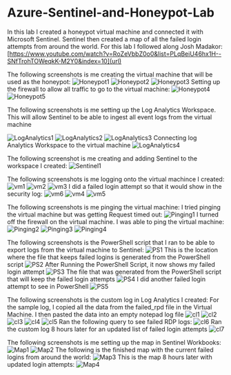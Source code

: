 # Azure-Sentinel-and-Honeypot-Lab
In this lab I created a honeypot virtual machine and connected it with Microsoft Sentinel. Sentinel then created a map of all the failed login attempts from around the world. For this lab I followed along Josh Madakor: [https://www.youtube.com/watch?v=RoZeVbbZ0o0&list=PLqBeiU46hx1H--SNfTrohTOWeqkK-M2Y0&index=10](url)

The following screenshots is me creating the virtual machine that will be used as the honeypot:
![Honeypot1](https://github.com/WarRoc22/Azure-Sentinel-and-Honeypot-Lab/assets/148729293/8efcdc9b-c1c9-4114-80f7-0f0dac6911fa)
![Honeypot2](https://github.com/WarRoc22/Azure-Sentinel-and-Honeypot-Lab/assets/148729293/152da059-d30c-43be-a50f-b6906617dc5b)
![Honeypot3](https://github.com/WarRoc22/Azure-Sentinel-and-Honeypot-Lab/assets/148729293/476cdd90-55c5-4225-b4a8-d61333a1540a)
Setting up the firewall to allow all traffic to go to the virtual machine:
![Honeypot4](https://github.com/WarRoc22/Azure-Sentinel-and-Honeypot-Lab/assets/148729293/860523c2-6432-4548-b47a-ea57ef603122)
![Honeypot5](https://github.com/WarRoc22/Azure-Sentinel-and-Honeypot-Lab/assets/148729293/f00347ff-99ad-47c9-ae9b-1b7a20bc8cdc)


The following screenshots is me setting up the Log Analytics Workspace. This will allow Sentinel to be able to ingest all event logs from the virtual machine

![LogAnalytics1](https://github.com/WarRoc22/Azure-Sentinel-and-Honeypot-Lab/assets/148729293/dbf374f7-8a80-4fc3-be97-05b9bae3caca)
![LogAnalytics2](https://github.com/WarRoc22/Azure-Sentinel-and-Honeypot-Lab/assets/148729293/018f2315-2e83-4adb-8106-ca288cf6e24b)
![LogAnalytics3](https://github.com/WarRoc22/Azure-Sentinel-and-Honeypot-Lab/assets/148729293/31b518c9-208e-47f5-bc3b-c44c8180bae7)
Connecting log Analytics Workspace to the virtual machine
![LogAnalytics4](https://github.com/WarRoc22/Azure-Sentinel-and-Honeypot-Lab/assets/148729293/9bcb6c47-0a42-4b7c-a033-1a412800bf0d)


The following screenshot is me creating and adding Sentinel to the workspace I created:
![Sentinel1](https://github.com/WarRoc22/Azure-Sentinel-and-Honeypot-Lab/assets/148729293/02d0dac2-0c7f-4644-9155-03db9973d4dc)


The following screenshots is me logging onto the virtual machince I created:
![vm1](https://github.com/WarRoc22/Azure-Sentinel-and-Honeypot-Lab/assets/148729293/c2af1003-8a81-425e-baa8-050e87c9aee2)
![vm2](https://github.com/WarRoc22/Azure-Sentinel-and-Honeypot-Lab/assets/148729293/a0d292e8-9cd0-4914-9917-ca02a32606af)
![vm3](https://github.com/WarRoc22/Azure-Sentinel-and-Honeypot-Lab/assets/148729293/1d9b4a5c-f7c9-405c-8a80-5d8accaa432c)
I did a failed login attempt so that it would show in the security log:
![vm6](https://github.com/WarRoc22/Azure-Sentinel-and-Honeypot-Lab/assets/148729293/a643d9c8-49c3-4389-82d0-2ec01b076f68)
![vm4](https://github.com/WarRoc22/Azure-Sentinel-and-Honeypot-Lab/assets/148729293/a6b76fac-2a20-4552-9904-9fb121671ca4)
![vm5](https://github.com/WarRoc22/Azure-Sentinel-and-Honeypot-Lab/assets/148729293/b53f5180-b0ab-46a1-9915-010f197cb7a0)


The following screenshots is me pinging the virtual machine:
I tried pinging the virtual machine but was getting Request timed out:
![Pinging1](https://github.com/WarRoc22/Azure-Sentinel-and-Honeypot-Lab/assets/148729293/adacd732-df02-4ba7-8344-4ceba93106c7)
I turned off the firewall on the virtual machine. I was able to ping the virtual machine:
![Pinging2](https://github.com/WarRoc22/Azure-Sentinel-and-Honeypot-Lab/assets/148729293/26ac4d79-263c-4952-9c4d-abe42a67fa47)
![Pinging3](https://github.com/WarRoc22/Azure-Sentinel-and-Honeypot-Lab/assets/148729293/c82f8578-a71c-4b9e-b3c2-1f3287811466)
![Pinging4](https://github.com/WarRoc22/Azure-Sentinel-and-Honeypot-Lab/assets/148729293/f368ce6d-5055-4613-8ee9-941d8d6f3352)


The following screenshots is the PowerShell script that I ran to be able to export logs from the virtual machine to Sentinel:
![PS1](https://github.com/WarRoc22/Azure-Sentinel-and-Honeypot-Lab/assets/148729293/1447a091-daca-4a46-9ac9-dbc53c5792ea)
This is the location where the file that keeps failed logins is generated from the PowerShell script
![PS2](https://github.com/WarRoc22/Azure-Sentinel-and-Honeypot-Lab/assets/148729293/3814f179-b5e4-4503-be82-1bcd4b87beee)
After Running the PowerShell Script, it now shows my failed login attempt
![PS3](https://github.com/WarRoc22/Azure-Sentinel-and-Honeypot-Lab/assets/148729293/6ab78b5c-5ff8-4d7d-9be1-3741a59e6cc7)
The file that was generated from the PowerShell script that will keep the failed login attempts
![PS4](https://github.com/WarRoc22/Azure-Sentinel-and-Honeypot-Lab/assets/148729293/147f2006-57e5-49d9-89fd-c12dee85cb87)
I did another failed login attempt to see in PowerShell
![PS5](https://github.com/WarRoc22/Azure-Sentinel-and-Honeypot-Lab/assets/148729293/35ec13aa-d5cc-4f18-a65f-b96ecc500c3d)


The following screenshots is the custom log in Log Analytics I created:
For the sample log, I copied all the data from the failed_rpd file in the Virtual Machine. I then pasted the data into an empty notepad log file
![cl1](https://github.com/WarRoc22/Azure-Sentinel-and-Honeypot-Lab/assets/148729293/11080c73-d7db-44f5-bcc4-de940e7845bc)
![cl2](https://github.com/WarRoc22/Azure-Sentinel-and-Honeypot-Lab/assets/148729293/9ea9c160-a5a3-48f9-89f3-3f8a9b3fe7ce)
![cl3](https://github.com/WarRoc22/Azure-Sentinel-and-Honeypot-Lab/assets/148729293/031f82a8-9914-4445-86a1-2b64e428b952)
![cl4](https://github.com/WarRoc22/Azure-Sentinel-and-Honeypot-Lab/assets/148729293/1502d9d2-f2dc-4639-919b-fc89cad9158e)
![cl5](https://github.com/WarRoc22/Azure-Sentinel-and-Honeypot-Lab/assets/148729293/a539ba4f-755b-4205-bb84-bb1c31479c8e)
Ran the following query to see failed RDP logs:
![cl6](https://github.com/WarRoc22/Azure-Sentinel-and-Honeypot-Lab/assets/148729293/3ba5ee57-f149-46bb-8536-fd41b7852de4)
Ran the custom log 8 hours later for an updated list of failed login attempts
![cl7](https://github.com/WarRoc22/Azure-Sentinel-and-Honeypot-Lab/assets/148729293/c7a2276d-fa3d-43f0-b32c-6546642c699a)


The following screenshots is me setting up the map in Sentinel Workbooks:
![Map1](https://github.com/WarRoc22/Azure-Sentinel-and-Honeypot-Lab/assets/148729293/748a3193-1a4e-4f2e-ba6d-d5fca152e86f)
![Map2](https://github.com/WarRoc22/Azure-Sentinel-and-Honeypot-Lab/assets/148729293/b03ca328-bdd2-4abe-b382-293f75079f70)
The following is the finished map with the current failed logins from around the world:
![Map3](https://github.com/WarRoc22/Azure-Sentinel-and-Honeypot-Lab/assets/148729293/c86b55fa-75e5-4a23-9733-5337d60e67f6)
This is the map 8 hours later with updated login attempts:
![Map4](https://github.com/WarRoc22/Azure-Sentinel-and-Honeypot-Lab/assets/148729293/bb6f0b57-6f71-4000-a0c4-b844244ca643)








